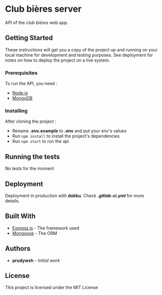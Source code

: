 # Club bières server

API of the *club bières* web app.

## Getting Started

These instructions will get you a copy of the project up and running on your local machine for development and testing purposes. See deployment for notes on how to deploy the project on a live system.

### Prerequisites

To run the API, you need :
* [Node.js](https://nodejs.org/en/)
* [MongoDB](https://www.mongodb.com/)

### Installing

After cloning the project :
* Rename **.env.example** to **.env** and put your env's values
* Run `npm install` to install the project's dependencies
* Run `npm start` to run the api

## Running the tests

No tests for the moment

## Deployment

Deployment in production with **dokku**. Check ***.gitlab-ci.yml*** for more details.

## Built With

* [Express.js](http://expressjs.com/fr/) - The framework used
* [Mongoose](http://mongoosejs.com/) - The ORM

## Authors

* **prudywsh** - *Initial work*

## License

This project is licensed under the MIT License
